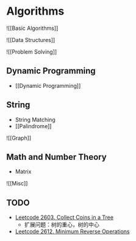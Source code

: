 # Algorithms

![[Basic Algorithms]]


![[Data Structures]]

![[Problem Solving]]


## Dynamic Programming

* [[Dynamic Programming]]

## String

* String Matching
* [[Palindrome]]

![[Graph]]

## Math and Number Theory

* Matrix

![[Misc]]

## TODO

* [Leetcode 2603. Collect Coins in a Tree][10001]
    * 扩展问题：树的重心，树的中心
* [Leetcode 2612. Minimum Reverse Operations][10000]

[10000]: https://leetcode.com/problems/minimum-reverse-operations/description/
[10001]: https://leetcode.com/problems/collect-coins-in-a-tree/